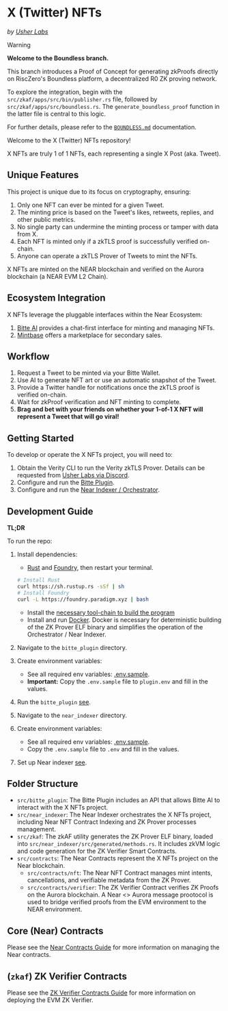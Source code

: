 # X (Twitter) NFTs

*by [Usher Labs](https://usherlabs.xyz)*

> [!WARNING]  
> **Welcome to the Boundless branch.**  
>
> This branch introduces a Proof of Concept for generating zkProofs directly on RiscZero's Boundless platform, a decentralized R0 ZK proving network.
>
> To explore the integration, begin with the `src/zkaf/apps/src/bin/publisher.rs` file, followed by `src/zkaf/apps/src/boundless.rs`. The `generate_boundless_proof` function in the latter file is central to this logic.
>
> For further details, please refer to the [`BOUNDLESS.md`](./BOUNDLESS.md) documentation.

Welcome to the X (Twitter) NFTs repository!

X NFTs are truly 1 of 1 NFTs, each representing a single X Post (aka. Tweet).

## Unique Features

This project is unique due to its focus on cryptography, ensuring:

1. Only one NFT can ever be minted for a given Tweet.
2. The minting price is based on the Tweet's likes, retweets, replies, and other public metrics.
3. No single party can undermine the minting process or tamper with data from X.
4. Each NFT is minted only if a zkTLS proof is successfully verified on-chain.
5. Anyone can operate a zkTLS Prover of Tweets to mint the NFTs.

X NFTs are minted on the NEAR blockchain and verified on the Aurora blockchain (a NEAR EVM L2 Chain).

## Ecosystem Integration

X NFTs leverage the pluggable interfaces within the Near Ecosystem:

1. [Bitte AI](https://www.bitte.ai/) provides a chat-first interface for minting and managing NFTs.
2. [Mintbase](https://www.mintbase.xyz/) offers a marketplace for secondary sales.

## Workflow

1. Request a Tweet to be minted via your Bitte Wallet.
2. Use AI to generate NFT art or use an automatic snapshot of the Tweet.
3. Provide a Twitter handle for notifications once the zkTLS proof is verified on-chain.
4. Wait for zkProof verification and NFT minting to complete.
5. **Brag and bet with your friends on whether your 1-of-1 X NFT will represent a Tweet that will go viral!**

## Getting Started

To develop or operate the X NFTs project, you will need to:

1. Obtain the Verity CLI to run the Verity zkTLS Prover. Details can be requested from [Usher Labs via Discord](https://go.usher.so/discord).
2. Configure and run the [Bitte Plugin](./src/bitte_plugin/README.md).
3. Configure and run the [Near Indexer / Orchestrator](./src/near_indexer/README.md).

## Development Guide

**TL;DR**

To run the repo:

1. Install dependencies:
   - [Rust](https://www.rust-lang.org/tools/install) and [Foundry](https://book.getfoundry.sh/getting-started/installation), then restart your terminal.

   ```sh
   # Install Rust
   curl https://sh.rustup.rs -sSf | sh
   # Install Foundry
   curl -L https://foundry.paradigm.xyz | bash
   ```
   
   - Install the [necessary tool-chain to build the program](https://dev.risczero.com/api/zkvm/install)
   - Install and run [Docker](https://docker.com). Docker is necessary for deterministic building of the ZK Prover ELF binary and simplifies the operation of the Orchestrator / Near Indexer.

2. Navigate to the `bitte_plugin` directory.
3. Create environment variables:
   - See all required env variables: [.env.sample](./src/bitte_plugin/.env.sample).
   - **Important:** Copy the `.env.sample` file to `plugin.env` and fill in the values.

4. Run the `bitte_plugin` [see](./src/bitte_plugin/README.md).

5. Navigate to the `near_indexer` directory.

6. Create environment variables:
   - See all required env variables: [.env.sample](./src/near_indexer/.env.sample).
   - Copy the `.env.sample` file to `.env` and fill in the values.

7. Set up Near indexer [see](./src/near_indexer/README.md).

## Folder Structure

- `src/bitte_plugin`: The Bitte Plugin includes an API that allows Bitte AI to interact with the X NFTs project.
- `src/near_indexer`: The Near Indexer orchestrates the X NFTs project, including Near NFT Contract Indexing and ZK Prover processes management.
- `src/zkaf`: The zkAF utility generates the ZK Prover ELF binary, loaded into `src/near_indexer/src/generated/methods.rs`. It includes zkVM logic and code generation for the ZK Verifier Smart Contracts.
- `src/contracts`: The Near Contracts represent the X NFTs project on the Near blockchain.
  - `src/contracts/nft`: The Near NFT Contract manages mint intents, cancellations, and verifiable metadata from the ZK Prover.
  - `src/contracts/verifier`: The ZK Verifier Contract verifies ZK Proofs on the Aurora blockchain. A Near <> Aurora message prootocol is used to bridge verified proofs from the EVM environment to the NEAR environment.

## Core (Near) Contracts

Please see the [Near Contracts Guide](./src/contracts/README.md) for more information on managing the Near contracts.

## (`zkaf`) ZK Verifier Contracts

Please see the [ZK Verifier Contracts Guide](./src/zkaf/README.md) for more information on deploying the EVM ZK Verifier.
